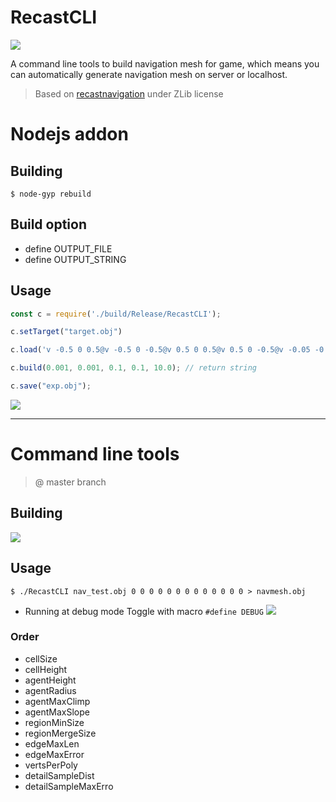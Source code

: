 # RecastCLI
![](https://user-images.githubusercontent.com/7625588/36931426-d560d6aa-1eef-11e8-96a2-14812f7994a3.png)

A command line tools to build navigation mesh for game, which means you can automatically generate navigation mesh on server or localhost.

> Based on [recastnavigation](https://github.com/recastnavigation/recastnavigation) under ZLib license

# Nodejs addon

## Building

```shell
$ node-gyp rebuild
```

## Build option

 - define OUTPUT_FILE
 - define OUTPUT_STRING


## Usage

```js
const c = require('./build/Release/RecastCLI');

c.setTarget("target.obj")

c.load('v -0.5 0 0.5@v -0.5 0 -0.5@v 0.5 0 0.5@v 0.5 0 -0.5@v -0.05 -0.05 -0.05@v -0.05 -0.05 0.05@v 0.05 -0.05 -0.05@v 0.05 -0.05 0.05@v -0.05 0.05 0.05@v -0.05 0.05 -0.05@v 0.05 0.05 0.05@v 0.05 0.05 -0.05@v -0.05 -0.05 0.05@v -0.05 0.05 0.05@v 0.05 -0.05 0.05@v 0.05 0.05 0.05@v -0.05 0.05 -0.05@v -0.05 -0.05 -0.05@v 0.05 0.05 -0.05@v 0.05 -0.05 -0.05@v 0.05 -0.05 -0.05@v 0.05 -0.05 0.05@v 0.05 0.05 -0.05@v 0.05 0.05 0.05@v -0.05 -0.05 0.05@v -0.05 -0.05 -0.05@v -0.05 0.05 0.05@v -0.05 0.05 -0.05@f 3 2 1@f 4 2 3@f 7 6 5@f 8 6 7@f 11 10 9@f 12 10 11@f 15 14 13@f 16 14 15@f 19 18 17@f 20 18 19@f 23 22 21@f 24 22 23@f 27 26 25@f 28 26 27@');

c.build(0.001, 0.001, 0.1, 0.1, 10.0); // return string

c.save("exp.obj");
```

![](https://user-images.githubusercontent.com/7625588/37197151-9621d722-23b4-11e8-95b2-f2f2a9b6dccf.png)

----
# Command line tools

> @ master branch

## Building

![](https://user-images.githubusercontent.com/7625588/36931376-1824eb9e-1eef-11e8-84f6-02b93cfce723.png)

## Usage

```shell
$ ./RecastCLI nav_test.obj 0 0 0 0 0 0 0 0 0 0 0 0 0 > navmesh.obj
```
 - Running at debug mode
Toggle with macro `#define DEBUG`
![](https://user-images.githubusercontent.com/7625588/37192900-ac44b93c-23a2-11e8-8487-92699f0ecb3c.png)

### Order

 - cellSize
 - cellHeight
 - agentHeight
 - agentRadius
 - agentMaxClimp
 - agentMaxSlope
 - regionMinSize
 - regionMergeSize
 - edgeMaxLen
 - edgeMaxError
 - vertsPerPoly
 - detailSampleDist
 - detailSampleMaxErro